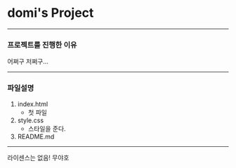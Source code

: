 # domi's Project

------------------

### 프로젝트를 진행한 이유
어쩌구 저쩌구...

------------------

### 파일설명
1. index.html
    - 첫 파일
2. style.css
    - 스타일을 준다.
3. README.md
-----------------
라이센스는 없음!
무야호    